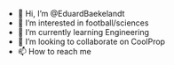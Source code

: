 - 👋 Hi, I’m @EduardBaekelandt
- 👀 I’m interested in football/sciences
- 🌱 I’m currently learning Engineering
- 💞️ I’m looking to collaborate on CoolProp
- 📫 How to reach me 

<!---
EduardBaekelandt/EduardBaekelandt is a ✨ special ✨ repository because its `README.md` (this file) appears on your GitHub profile.
You can click the Preview link to take a look at your changes.
--->
